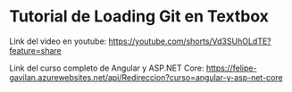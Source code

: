 # Tutorial de Loading Git en Textbox

Link del video en youtube: https://youtube.com/shorts/Vd3SUhOLdTE?feature=share

Link del curso completo de Angular y ASP.NET Core: https://felipe-gavilan.azurewebsites.net/api/Redireccion?curso=angular-y-asp-net-core
